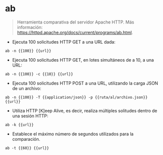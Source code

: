 # ab

> Herramienta comparativa del servidor Apache HTTP.
> Más información: <https://httpd.apache.org/docs/current/programs/ab.html>.

- Ejecuta 100 solicitudes HTTP GET a una URL dada:

`ab -n {{100}} {{url}}`

- Ejecuta 100 solicitudes HTTP GET, en lotes simultáneos de a 10, a una URL:

`ab -n {{100}} -c {{10}} {{url}}`

- Ejecuta 100 solicitudes HTTP POST a una URL, utilizando la carga JSON de un archivo:

`ab -n {{100}} -T {{application/json}} -p {{ruta/al/archivo.json}} {{url}}`

- Utiliza HTTP [K]eep Alive, es decir, realiza múltiples solitudes dentro de una sesión HTTP:

`ab -k {{url}}`

- Establece el máximo número de segundos utilizados para la comparación.

`ab -t {{60}} {{url}}`
